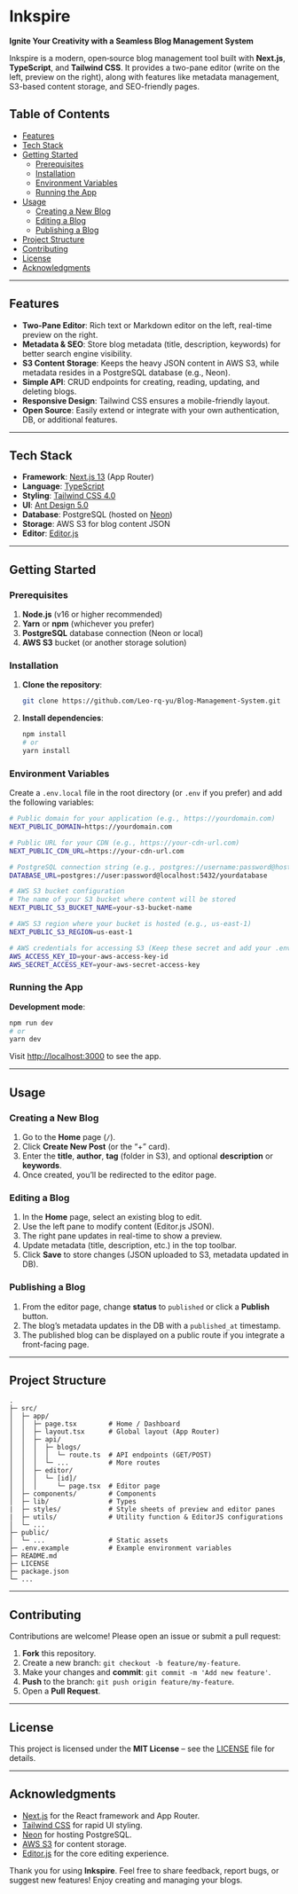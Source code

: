 # Inkspire

**Ignite Your Creativity with a Seamless Blog Management System**

Inkspire is a modern, open‐source blog management tool built with **Next.js**, **TypeScript**, and **Tailwind CSS**. It provides a two-pane editor (write on the left, preview on the right), along with features like metadata management, S3-based content storage, and SEO-friendly pages.

## Table of Contents

- [Features](#features)
- [Tech Stack](#tech-stack)
- [Getting Started](#getting-started)
  - [Prerequisites](#prerequisites)
  - [Installation](#installation)
  - [Environment Variables](#environment-variables)
  - [Running the App](#running-the-app)
- [Usage](#usage)
  - [Creating a New Blog](#creating-a-new-blog)
  - [Editing a Blog](#editing-a-blog)
  - [Publishing a Blog](#publishing-a-blog)
- [Project Structure](#project-structure)
- [Contributing](#contributing)
- [License](#license)
- [Acknowledgments](#acknowledgments)

---

## Features

- **Two-Pane Editor**: Rich text or Markdown editor on the left, real-time preview on the right.  
- **Metadata & SEO**: Store blog metadata (title, description, keywords) for better search engine visibility.  
- **S3 Content Storage**: Keeps the heavy JSON content in AWS S3, while metadata resides in a PostgreSQL database (e.g., Neon).  
- **Simple API**: CRUD endpoints for creating, reading, updating, and deleting blogs.  
- **Responsive Design**: Tailwind CSS ensures a mobile-friendly layout.  
- **Open Source**: Easily extend or integrate with your own authentication, DB, or additional features.

---

## Tech Stack

- **Framework**: [Next.js 13](https://nextjs.org/docs/app) (App Router)  
- **Language**: [TypeScript](https://www.typescriptlang.org/)  
- **Styling**: [Tailwind CSS 4.0](https://tailwindcss.com/)  
- **UI**: [Ant Design 5.0](https://ant.design/components/overview/)
- **Database**: PostgreSQL (hosted on [Neon](https://neon.tech/))  
- **Storage**: AWS S3 for blog content JSON  
- **Editor**: [Editor.js](https://editorjs.io/)

---

## Getting Started

### Prerequisites

1. **Node.js** (v16 or higher recommended)  
2. **Yarn** or **npm** (whichever you prefer)  
3. **PostgreSQL** database connection (Neon or local)  
4. **AWS S3** bucket (or another storage solution)

### Installation

1. **Clone the repository**:
   ```bash
   git clone https://github.com/Leo-rq-yu/Blog-Management-System.git
   ```
2. **Install dependencies**:
   ```bash
   npm install
   # or
   yarn install
   ```

### Environment Variables

Create a `.env.local` file in the root directory (or `.env` if you prefer) and add the following variables:

```bash
# Public domain for your application (e.g., https://yourdomain.com)
NEXT_PUBLIC_DOMAIN=https://yourdomain.com

# Public URL for your CDN (e.g., https://your-cdn-url.com)
NEXT_PUBLIC_CDN_URL=https://your-cdn-url.com

# PostgreSQL connection string (e.g., postgres://username:password@host:port/database)
DATABASE_URL=postgres://user:password@localhost:5432/yourdatabase

# AWS S3 bucket configuration
# The name of your S3 bucket where content will be stored
NEXT_PUBLIC_S3_BUCKET_NAME=your-s3-bucket-name

# AWS S3 region where your bucket is hosted (e.g., us-east-1)
NEXT_PUBLIC_S3_REGION=us-east-1

# AWS credentials for accessing S3 (Keep these secret and add your .env file to .gitignore)
AWS_ACCESS_KEY_ID=your-aws-access-key-id
AWS_SECRET_ACCESS_KEY=your-aws-secret-access-key

```

### Running the App

**Development mode**:
```bash
npm run dev
# or
yarn dev
```

Visit [http://localhost:3000](http://localhost:3000) to see the app.

---

## Usage

### Creating a New Blog

1. Go to the **Home** page (`/`).  
2. Click **Create New Post** (or the “+” card).  
3. Enter the **title**, **author**, **tag** (folder in S3), and optional **description** or **keywords**.  
4. Once created, you’ll be redirected to the editor page.

### Editing a Blog

1. In the **Home** page, select an existing blog to edit.  
2. Use the left pane to modify content (Editor.js JSON).  
3. The right pane updates in real-time to show a preview.  
4. Update metadata (title, description, etc.) in the top toolbar.  
5. Click **Save** to store changes (JSON uploaded to S3, metadata updated in DB).

### Publishing a Blog

1. From the editor page, change **status** to `published` or click a **Publish** button.  
2. The blog’s metadata updates in the DB with a `published_at` timestamp.  
3. The published blog can be displayed on a public route if you integrate a front-facing page.

---

## Project Structure

```
.
├─ src/
│  ├─ app/
│  │  ├─ page.tsx        # Home / Dashboard
│  │  ├─ layout.tsx      # Global layout (App Router)
│  │  ├─ api/
│  │  │  ├─ blogs/
│  │  │  │  └─ route.ts  # API endpoints (GET/POST)
│  │  │  └─ ...          # More routes
│  │  ├─ editor/
│  │  │  └─ [id]/
│  │  │     └─ page.tsx  # Editor page
│  ├─ components/        # Components
│  ├─ lib/               # Types
|  ├─ styles/            # Style sheets of preview and editor panes
|  ├─ utils/             # Utility function & EditorJS configurations
│  └─ ...
├─ public/
│  └─ ...                # Static assets
├─ .env.example          # Example environment variables
├─ README.md
├─ LICENSE
├─ package.json
└─ ...
```

---

## Contributing

Contributions are welcome! Please open an issue or submit a pull request:

1. **Fork** this repository.  
2. Create a new branch: `git checkout -b feature/my-feature`.  
3. Make your changes and **commit**: `git commit -m 'Add new feature'`.  
4. **Push** to the branch: `git push origin feature/my-feature`.  
5. Open a **Pull Request**.

---

## License

This project is licensed under the **MIT License** – see the [LICENSE](LICENSE) file for details.

---

## Acknowledgments

- [Next.js](https://nextjs.org/) for the React framework and App Router.  
- [Tailwind CSS](https://tailwindcss.com/) for rapid UI styling.  
- [Neon](https://neon.tech/) for hosting PostgreSQL.  
- [AWS S3](https://aws.amazon.com/s3/) for content storage.  
- [Editor.js](https://editorjs.io/) for the core editing experience.

Thank you for using **Inkspire**. Feel free to share feedback, report bugs, or suggest new features! Enjoy creating and managing your blogs.